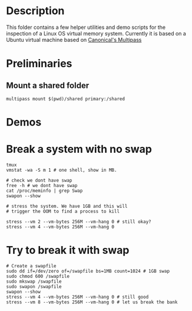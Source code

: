 
# Description
This folder contains a few helper utilities and demo scripts for the inspection of a Linux OS virtual memory system. Currently it is based on a Ubuntu virtual machine based on [Canonical's Multipass](https://multipass.run/)

# Preliminaries 

## Mount a shared folder 

```
multipass mount $(pwd)/shared primary:/shared
```

# Demos

# Break a system with no swap
```shell
tmux
vmstat -wa -S m 1 # one shell, show in MB.

# check we dont have swap
free -h # we dont have swap
cat /proc/meminfo | grep Swap
swapon --show

# stress the system. We have 1GB and this will 
# trigger the OOM to find a process to kill 

stress --vm 2 --vm-bytes 256M --vm-hang 0 # still okay? 
stress --vm 4 --vm-bytes 256M --vm-hang 0 
```


# Try to break it with swap
```shell
# Create a swapfile 
sudo dd if=/dev/zero of=/swapfile bs=1MB count=1024 # 1GB swap
sudo chmod 600 /swapfile
sudo mkswap /swapfile
sudo swapon /swapfile
swapon --show
stress --vm 4 --vm-bytes 256M --vm-hang 0 # still good
stress --vm 8 --vm-bytes 256M --vm-hang 0 # let us break the bank
```


